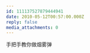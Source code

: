 ```yaml
---
id: 111137527879444941
date: 2010-05-12T00:57:00.000Z
reply: false
media_attachments: 0
---
```


手把手教你做烟雾弹 ​​​​


